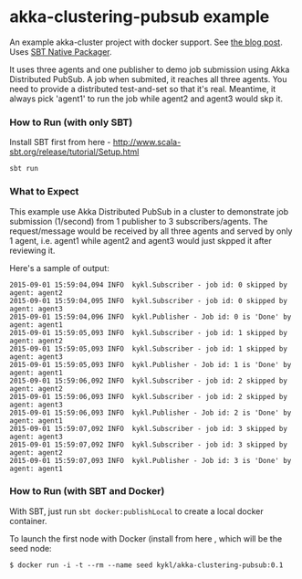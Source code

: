 akka-clustering-pubsub example
===============================

An example akka-cluster project with docker support. See [the blog post](http://blog.michaelhamrah.com/2014/11/clustering-akka-applications-with-docker-version-3/). Uses [SBT Native Packager](https://github.com/sbt/sbt-native-packager).

It uses three agents and one publisher to demo job submission using Akka Distributed PubSub. A job when submited, it reaches all three agents. You need to provide a distributed test-and-set so that it's real. Meantime, it always pick 'agent1' to run the job while agent2 and agent3 would skp it.

### How to Run (with only SBT)
Install SBT first from here - http://www.scala-sbt.org/release/tutorial/Setup.html
```
sbt run
```

### What to Expect
This example use Akka Distributed PubSub in a cluster to demonstrate job submission (1/second) from 1 publisher to 3 subscribers/agents.
The request/message would be received by all three agents and served by only 1 agent, i.e. agent1 while agent2 and agent3 would just skpped it after reviewing it.

Here's a sample of output:
```
2015-09-01 15:59:04,094 INFO  kykl.Subscriber - job id: 0 skipped by agent: agent2
2015-09-01 15:59:04,095 INFO  kykl.Subscriber - job id: 0 skipped by agent: agent3
2015-09-01 15:59:04,096 INFO  kykl.Publisher - Job id: 0 is 'Done' by agent: agent1
2015-09-01 15:59:05,093 INFO  kykl.Subscriber - job id: 1 skipped by agent: agent2
2015-09-01 15:59:05,093 INFO  kykl.Subscriber - job id: 1 skipped by agent: agent3
2015-09-01 15:59:05,093 INFO  kykl.Publisher - Job id: 1 is 'Done' by agent: agent1
2015-09-01 15:59:06,092 INFO  kykl.Subscriber - job id: 2 skipped by agent: agent2
2015-09-01 15:59:06,093 INFO  kykl.Subscriber - job id: 2 skipped by agent: agent3
2015-09-01 15:59:06,093 INFO  kykl.Publisher - Job id: 2 is 'Done' by agent: agent1
2015-09-01 15:59:07,092 INFO  kykl.Subscriber - job id: 3 skipped by agent: agent3
2015-09-01 15:59:07,092 INFO  kykl.Subscriber - job id: 3 skipped by agent: agent2
2015-09-01 15:59:07,093 INFO  kykl.Publisher - Job id: 3 is 'Done' by agent: agent1
```

### How to Run (with SBT and Docker)

With SBT, just run ```sbt docker:publishLocal``` to create a local docker container.

To launch the first node with Docker (install from here , which will be the seed node:

```
$ docker run -i -t --rm --name seed kykl/akka-clustering-pubsub:0.1
```






